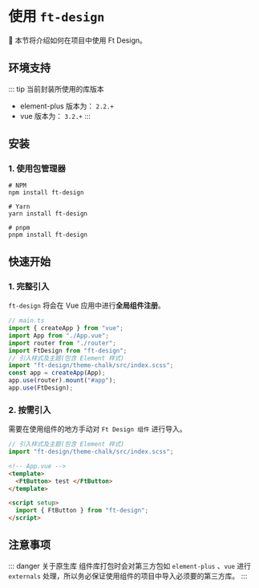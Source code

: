 # 使用 `ft-design`

:tada: 本节将介绍如何在项目中使用 Ft Design。

## 环境支持

::: tip 当前封装所使用的库版本

- element-plus 版本为： `2.2.+`
- vue 版本为： `3.2.+`
  :::

## 安装

### 1. 使用包管理器

```shell
# NPM
npm install ft-design

# Yarn
yarn install ft-design

# pnpm
pnpm install ft-design
```

## 快速开始

### 1. 完整引入

`ft-design` 将会在 Vue 应用中进行**全局组件注册**。

```ts
// main.ts
import { createApp } from "vue";
import App from "./App.vue";
import router from "./router";
import FtDesign from "ft-design";
// 引入样式及主题(包含 Element 样式)
import "ft-design/theme-chalk/src/index.scss";
const app = createApp(App);
app.use(router).mount("#app");
app.use(FtDesign);
```

### 2. 按需引入

需要在使用组件的地方手动对 `Ft Design 组件` 进行导入。

<!-- main.ts -->

```ts
// 引入样式及主题(包含 Element 样式)
import "ft-design/theme-chalk/src/index.scss";
```

```html
<!-- App.vue -->
<template>
  <FtButton> test </FtButton>
</template>

<script setup>
  import { FtButton } from "ft-design";
</script>
```

## 注意事项

::: danger 关于原生库
组件库打包时会对第三方包如 `element-plus` 、`vue` 进行 `externals` 处理，所以务必保证使用组件的项目中导入必须要的第三方库。
:::
